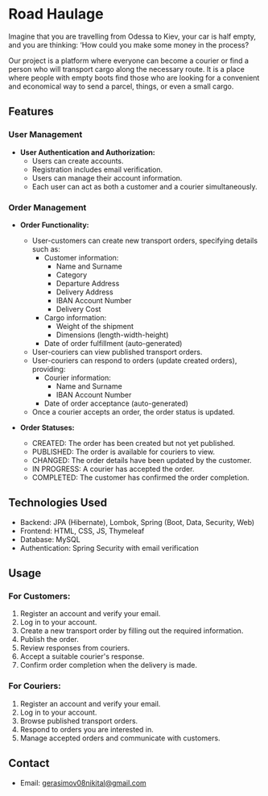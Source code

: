 # Road Haulage

Imagine that you are travelling from Odessa to Kiev, your car is half empty, and you are thinking:
‘How could you make some money in the process?

Our project is a platform where everyone can become a courier or find a person
who will transport cargo along the necessary route.
It is a place where people with empty boots find those who are looking for a
convenient and economical way to send a parcel, things, or even a small cargo.

## Features

### User Management
*   **User Authentication and Authorization:**
    *   Users can create accounts.
    *   Registration includes email verification.
    *   Users can manage their account information.    
    *   Each user can act as both a customer and a courier simultaneously.

### Order Management
*   **Order Functionality:**
    *   User-customers can create new transport orders, specifying details such as:
        * Customer information:
            * Name and Surname
            * Category
            * Departure Address
            * Delivery Address
            * IBAN Account Number
            * Delivery Cost
        * Cargo information:
            * Weight of the shipment
            * Dimensions (length-width-height)
        * Date of order fulfillment (auto-generated)
    *   User-couriers can view published transport orders.
    *   User-couriers can respond to orders (update created orders), providing:
        * Courier information:
            * Name and Surname
            * IBAN Account Number
        * Date of order acceptance (auto-generated)
    *   Once a courier accepts an order, the order status is updated.

*   **Order Statuses:**
    *   CREATED: The order has been created but not yet published.
    *   PUBLISHED: The order is available for couriers to view.
    *   CHANGED: The order details have been updated by the customer.
    *   IN PROGRESS: A courier has accepted the order.
    *   COMPLETED: The customer has confirmed the order completion.

## Technologies Used

*   Backend: JPA (Hibernate), Lombok, Spring (Boot, Data, Security, Web)
*   Frontend: HTML, CSS, JS, Thymeleaf
*   Database: MySQL
*   Authentication: Spring Security with email verification

## Usage

### For Customers:
1. Register an account and verify your email.
2. Log in to your account.
3. Create a new transport order by filling out the required information.
4. Publish the order.
5. Review responses from couriers.
6. Accept a suitable courier's response.
7. Confirm order completion when the delivery is made.

### For Couriers:
1. Register an account and verify your email.
2. Log in to your account.
3. Browse published transport orders.
4. Respond to orders you are interested in.
5. Manage accepted orders and communicate with customers.

## Contact

* Email: gerasimov08nikital@gmail.com

